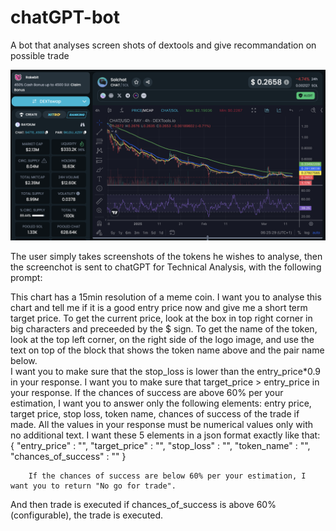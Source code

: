 # chatGPT-bot
A bot that analyses screen shots of dextools and give recommandation on possible trade

![Screenshot](Screenshot%202025-03-14%20at%2006.25.30.png)

The user simply takes screenshots of the tokens he wishes to analyse, then the screenchot is sent to chatGPT for Technical Analysis, with the following prompt:

This chart has a 15min resolution of a meme coin. I want you to analyse this chart and tell me if it is a good entry price now and give me a short term target price. To get the current price, look at the box in top right corner in big characters and preceeded by the $ sign. To get the name of the token, look at the top left corner, on the right side of the logo image, and use the text on top of the block that shows the token name above and the pair name below.         
        I want you to make sure that the stop_loss is lower than the entry_price*0.9 in your response. 
        I want you to make sure that target_price > entry_price in your response.
        If the chances of success are above 60% per your estimation, I want you to answer only the following elements: entry price, target price, stop loss, token name, chances of success of the trade if made.
        All the values in your response must be numerical values only with no additional text.
        I want these 5 elements in a json format exactly like that: {
            "entry_price" : "",
            "target_price" : "",
            "stop_loss" : "",
            "token_name" : "",
            "chances_of_success" : ""
        } 

        If the chances of success are below 60% per your estimation, I want you to return "No go for trade".

And then trade is executed if chances_of_success is above 60% (configurable), the trade is executed.
